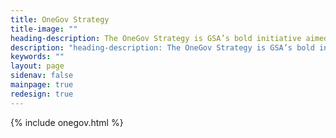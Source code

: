 ```yaml
---
title: OneGov Strategy
title-image: ""
heading-description: The OneGov Strategy is GSA’s bold initiative aimed at modernizing how the federal government purchases goods and services. 
description: "heading-description: The OneGov Strategy is GSA’s bold initiative aimed at modernizing how the federal government purchases goods and services. OneGov reflects a shift in how the federal government approaches buying what it needs—not as a series of isolated purchases, but as a shared enterprise that powers everything from citizen services to national security. The initiative supports President Trump’s April 2025 Executive Order on ensuring commercial, cost-effective solutions in federal contracts"
keywords: ""
layout: page
sidenav: false
mainpage: true
redesign: true
---
```

{% include onegov.html %}


